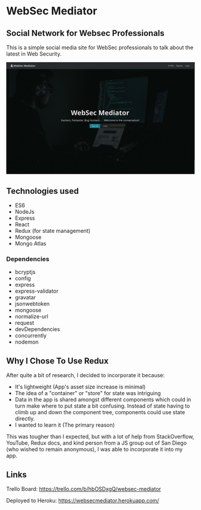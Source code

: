 # WebSec Mediator

## Social Network for Websec Professionals

This is a simple social media site for WebSec professionals to talk about the latest in Web Security.

![alt text](https://github.com/vectorNull/web-sec-mediator/blob/main/client/src/img/WebSecMediator_loginPage.png)

## Technologies used
* ES6
* NodeJs 
* Express
* React
* Redux (for state management)
* Mongoose
* Mongo Atlas


### Dependencies
* bcryptjs
* config
* express
* express-validator
* gravatar
* jsonwebtoken
* mongoose
* normalize-url
* request     
* devDependencies
* concurrently
* nodemon


## Why I Chose To Use Redux
 After quite a bit of research, I decided to incorporate it because:
* It's lightweight (App's asset size increase is minimal)
* The idea of a "container" or "store" for state was intriguing
* Data in the app is shared amongst different components which could in turn make where to put state a bit confusing. Instead of state having to climb up and down the component tree, components could use state directly.
* I wanted to learn it (The primary reason)

This was tougher than I expected, but with a lot of help from StackOverflow, YouTube, Redux docs, and kind person from a JS group out of San Diego (who wished to remain anonymous), I was able to incorporate it into my app.


## Links

Trello Board:
https://trello.com/b/hbOSDxgQ/websec-mediator

Deployed to Heroku:
https://websecmediator.herokuapp.com/


